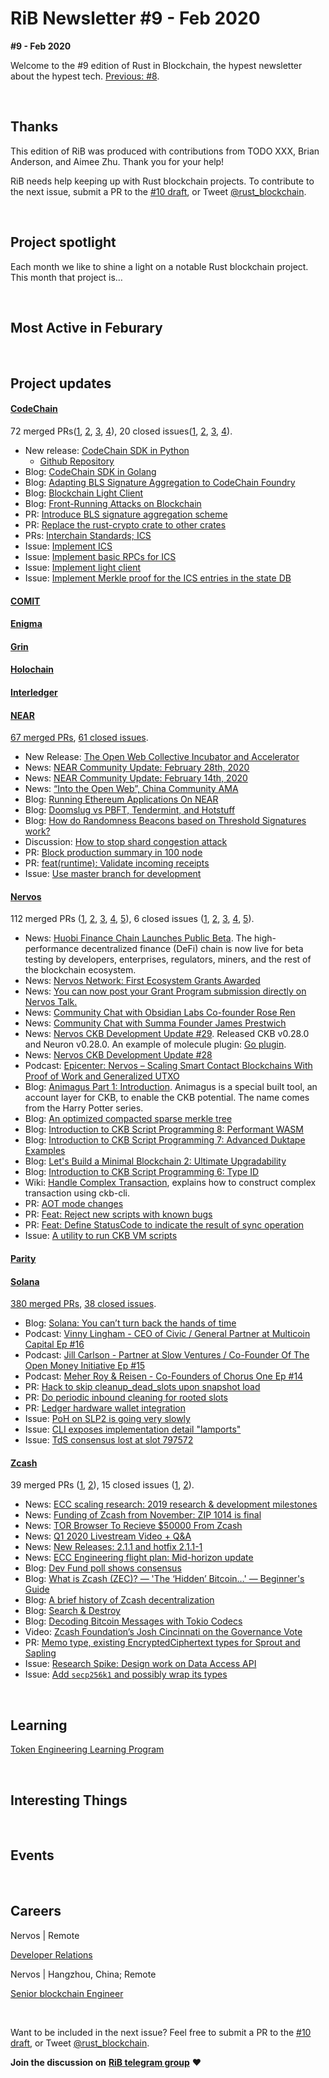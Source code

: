 # RiB Newsletter #9 - Feb 2020

**#9 - Feb 2020**

Welcome to the #9 edition of Rust in Blockchain, the hypest newsletter about the hypest tech. [Previous: #8](https://rustinblockchain.org/2020/02/05/rib-newsletter-8-looking-forward-to-2020/).



&nbsp;


## Thanks

This edition of RiB was produced with contributions from TODO XXX, Brian Anderson, and Aimee Zhu. Thank you for your help!

RiB needs help keeping up with Rust blockchain projects. To contribute to the next issue, submit a PR to the [#10 draft](https://github.com/rust-in-blockchain/Rust-in-Blockchain/blob/master/draft/RiB-Newsletter-%239-Feb-2020.md), or Tweet [@rust_blockchain](https://twitter.com/rust_blockchain).

&nbsp;


## Project spotlight

Each month we like to shine a light on a notable Rust blockchain project. This month that project is…

&nbsp;


## Most Active in Feburary

&nbsp;



## Project updates

#### [**CodeChain**](https://github.com/codeChain-io/)

72 merged PRs([1][codechain-mergedpr1], [2][codechain-mergedpr2], [3][codechain-mergedpr3], [4][codechain-mergedpr4]),
20 closed issues([1][codechain-issue1], [2][codechain-issue2], [3][codechain-issue3], [4][codechain-issue4]).

[codechain-mergedpr1]: https://github.com/CodeChain-io/codechain/pulls?utf8=%E2%9C%93&q=is%3Apr+is%3Aclosed+merged%3A2020-02-01..2020-03-03
[codechain-mergedpr2]: https://github.com/CodeChain-io/foundry/pulls?utf8=%E2%9C%93&q=is%3Apr+is%3Aclosed+merged%3A2020-02-01..2020-03-03
[codechain-mergedpr3]: https://github.com/CodeChain-io/rust-merkle-trie/pulls?utf8=%E2%9C%93&q=is%3Apr+is%3Aclosed+merged%3A2020-02-01..2020-03-03
[codechain-mergedpr4]: https://github.com/CodeChain-io/rust-codechain-crypto/pulls?utf8=%E2%9C%93&q=is%3Apr+is%3Aclosed+merged%3A2020-02-01..2020-03-03
[codechain-issue1]: https://github.com/CodeChain-io/codechain/issues?utf8=%E2%9C%93&q=is%3Aissue+is%3Aclosed+closed%3A2020-02-01..2020-03-03
[codechain-issue2]: https://github.com/CodeChain-io/foundry/issues?utf8=%E2%9C%93&q=is%3Aissue+is%3Aclosed+closed%3A2020-02-01..2020-03-03
[codechain-issue3]: https://github.com/CodeChain-io/rust-merkle-trie/issues?utf8=%E2%9C%93&q=is%3Aissue+is%3Aclosed+closed%3A2020-02-01..2020-03-03
[codechain-issue4]: https://github.com/CodeChain-io/rust-codechain-crypto/issues?utf8=%E2%9C%93&q=is%3Aissue+is%3Aclosed+closed%3A2020-02-01..2020-03-03

- New release: [CodeChain SDK in Python](https://medium.com/codechain/codechain-sdk-in-python-fe46938adbf8)
  - [Github Repository](https://github.com/CodeChain-io/codechain-sdk-python)
- Blog: [CodeChain SDK in Golang](https://medium.com/codechain/codechain-sdk-in-golang-da9dbd7b1fd)
- Blog: [Adapting BLS Signature Aggregation to CodeChain Foundry](https://medium.com/codechain/adapting-bls-signature-aggregation-to-codechain-foundry-7767d6656e5b)
- Blog: [Blockchain Light Client](https://medium.com/codechain/blockchain-light-client-1171dfa1269a)
- Blog: [Front-Running Attacks on Blockchain](https://medium.com/codechain/front-running-attacks-on-blockchain-1f5ba28cd42b)
- PR: [Introduce BLS signature aggregation scheme](https://github.com/CodeChain-io/foundry/pull/151)
- PR: [Replace the rust-crypto crate to other crates](https://github.com/CodeChain-io/rust-codechain-crypto/pull/8)
- PRs: [Interchain Standards; ICS](https://github.com/CodeChain-io/foundry/pulls?q=is%3Apr+is%3Aclosed+merged%3A2020-02-01..2020-03-03+label%3Aics)
- Issue: [Implement ICS](https://github.com/CodeChain-io/foundry/issues/105)
- Issue: [Implement basic RPCs for ICS](https://github.com/CodeChain-io/foundry/issues/192)
- Issue: [Implement light client](https://github.com/CodeChain-io/foundry/issues/126)
- Issue: [Implement Merkle proof for the ICS entries in the state DB](https://github.com/CodeChain-io/foundry/issues/112)


#### [**COMIT**](https://comit.network/)


#### [**Enigma**](https://enigma.co/)


#### [**Grin**](https://github.com/mimblewimble/grin)


#### [**Holochain**](https://github.com/holochain/)


#### [**Interledger**](https://interledger.org/)


#### [**NEAR**](https://github.com/nearprotocol/nearcore)

[67 merged PRs][near-mergedpr], [61 closed issues][near-issue].

[near-mergedpr]: https://github.com/nearprotocol/nearcore/pulls?q=is%3Apr+is%3Amerged+merged%3A2020-02-01..2020-03-03
[near-issue]: https://github.com/nearprotocol/nearcore/issues?q=is%3Aissue+is%3Aclosed+closed%3A2020-02-01..2020-03-03

- New Release: [The Open Web Collective Incubator and Accelerator](https://openwebcollective.com/)
- News: [NEAR Community Update: February 28th, 2020](https://nearprotocol.com/blog/near-community-update-february-28th-2020/)
- News: [NEAR Community Update: February 14th, 2020](https://nearprotocol.com/blog/near-community-update-february-14th-2020/)
- News: [“Into the Open Web”, China Community AMA](https://nearprotocol.com/blog/openwebchinaama/)
- Blog: [Running Ethereum Applications On NEAR](https://nearprotocol.com/blog/running-ethereum-applications-on-near/)
- Blog: [Doomslug vs PBFT, Tendermint, and Hotstuff](https://nearprotocol.com/blog/doomslug-comparison/)
- Blog: [How do Randomness Beacons based on Threshold Signatures work?](https://nearprotocol.com/blog/randomness-threshold-signatures/)
- Discussion: [How to stop shard congestion attack  ](https://github.com/nearprotocol/nearcore/issues/2196)
- PR: [Block production summary in 100 node](https://github.com/nearprotocol/nearcore/pull/1876)
- PR: [feat(runtime): Validate incoming receipts](https://github.com/nearprotocol/nearcore/pull/2155)
- Issue: [Use master branch for development](https://github.com/nearprotocol/nearcore/issues/2165)

#### [**Nervos**](https://github.com/nervosnetwork)

112 merged PRs ([1][nervos-mergedpr1], [2][nervos-mergedpr2], [3][nervos-mergedpr3], [4][nervos-mergedpr4], [5][nervos-mergedpr5]), 6 closed issues ([1][nervos-issue1], [2][nervos-issue2], [3][nervos-issue3], [4][nervos-issue4], [5][nervos-issue5]).

[nervos-mergedpr1]: https://github.com/nervosnetwork/ckb/pulls?q=is%3Apr+is%3Aclosed+merged%3A2020-02-01..2020-02-29
[nervos-mergedpr2]: https://github.com/nervosnetwork/ckb-cli/pulls?q=is%3Apr+is%3Aclosed+merged%3A2020-02-01..2020-03-03
[nervos-mergedpr3]: https://github.com/nervosnetwork/overlord/pulls?q=is%3Apr+is%3Aclosed+merged%3A2020-02-01..2020-03-03
[nervos-mergedpr4]: https://github.com/nervosnetwork/ckb-vm/pulls?q=is%3Apr+is%3Aclosed+merged%3A2020-02-01..2020-03-03
[nervos-mergedpr5]: https://github.com/nervosnetwork/neuron/pulls?q=is%3Apr+is%3Aclosed+merged%3A2020-02-01..2020-03-03
[nervos-issue1]: https://github.com/nervosnetwork/ckb/issues?q=is%3Aissue+is%3Aclosed+closed%3A2020-02-01..2020-03-03
[nervos-issue2]: https://github.com/nervosnetwork/ckb-cli/issues?q=is%3Aissue+is%3Aclosed+closed%3A2020-02-01..2020-03-03
[nervos-issue3]: https://github.com/nervosnetwork/overlord/issues?q=is%3Aissue+is%3Aclosed+closed%3A2020-02-01..2020-03-03
[nervos-issue4]: https://github.com/nervosnetwork/ckb-vm/issues?q=is%3Aissue+is%3Aclosed+closed%3A2020-02-01..2020-03-03
[nervos-issue5]: https://github.com/nervosnetwork/neuron/issues?q=is%3Aissue+is%3Aclosed+closed%3A2020-02-01..2020-03-03

- News: [Huobi Finance Chain Launches Public Beta](https://medium.com/nervosnetwork/huobi-finance-chain-launches-public-beta-8391fd5a5dac). The high-performance decentralized finance (DeFi) chain is now live for beta testing by developers, enterprises, regulators, miners, and the rest of the blockchain ecosystem.
- News: [Nervos Network: First Ecosystem Grants Awarded](https://medium.com/nervosnetwork/nervos-network-first-ecosystem-grants-awarded-dd32b377dbb2)
- News: [You can now post your Grant Program submission directly on Nervos Talk.](https://twitter.com/NervosNetwork/status/1233544920452853762)
- News: [Community Chat with Obsidian Labs Co-founder Rose Ren](https://medium.com/nervosnetwork/community-chat-with-obsidian-labs-co-founder-rose-ren-550c136fe6e3)
- News: [Community Chat with Summa Founder James Prestwich](https://medium.com/nervosnetwork/community-chat-with-summa-founder-james-prestwich-7cb4f55afd97)
- News: [Nervos CKB Development Update #29](https://medium.com/nervosnetwork/nervos-ckb-development-update-29-6172a71b985f). Released CKB v0.28.0 and Neuron v0.28.0. An example of molecule plugin: [Go plugin](https://github.com/driftluo/moleculec-go).
- News: [Nervos CKB Development Update #28](https://medium.com/nervosnetwork/nervos-ckb-development-update-28-5c85be7a599e)
- Podcast: [Epicenter: Nervos – Scaling Smart Contact Blockchains With Proof of Work and Generalized UTXO](https://epicenter.tv/episodes/326/)
- Blog: [Animagus Part 1: Introduction](https://medium.com/nervosnetwork/https-medium-com-nervosnetwork-animagus-part-1-introduction-66fa8ce27ccd-cfb361a7d883). Animagus is a special built tool, an account layer for CKB, to enable the CKB potential. The name comes from the Harry Potter series.
- Blog: [An optimized compacted sparse merkle tree](https://justjjy.com/An-optimized-compact-sparse-merkle-tree)
- Blog: [Introduction to CKB Script Programming 8: Performant WASM ](https://xuejie.space/2020_03_03_introduction_to_ckb_script_programming_performant_wasm/)
- Blog: [Introduction to CKB Script Programming 7: Advanced Duktape Examples](https://xuejie.space/2020_02_21_introduction_to_ckb_script_programming_advanced_duktape_examples/)
- Blog: [Let's Build a Minimal Blockchain 2: Ultimate Upgradability](https://xuejie.space/2020_02_08_lets_build_a_minimal_blockchain_ultimate_upgradability/)
- Blog: [Introduction to CKB Script Programming 6: Type ID ](https://xuejie.space/2020_02_03_introduction_to_ckb_script_programming_type_id/)
- Wiki: [Handle Complex Transaction](https://github.com/nervosnetwork/ckb-cli/wiki/Handle-Complex-Transaction), explains how to construct complex transaction using ckb-cli.
- PR: [AOT mode changes](https://github.com/nervosnetwork/ckb-vm/pull/96)
- PR: [Feat: Reject new scripts with known bugs](https://github.com/nervosnetwork/ckb/pull/1915)
- PR: [Feat: Define StatusCode to indicate the result of sync operation](https://github.com/nervosnetwork/ckb/pull/1856)
- Issue: [A utility to run CKB VM scripts](https://github.com/nervosnetwork/ckb/issues/1943)

#### [**Parity** ](https://github.com/paritytech)


#### [**Solana**](https://github.com/solana-labs/solana)

[380 merged PRs][solana-mergedprs],
[38 closed issues][solana-closedissues].

[solana-mergedprs]: https://github.com/solana-labs/solana/pulls?utf8=%E2%9C%93&q=is%3Apr+is%3Aclosed+merged%3A2020-02-01..2020-03-03
[solana-closedissues]: https://github.com/solana-labs/solana/issues?utf8=%E2%9C%93&q=is%3Aissue+is%3Aclosed+closed%3A2020-02-01..2020-03-03

- Blog: [Solana: You can’t turn back the hands of time](https://medium.com/dokia/solana-you-cant-turn-back-the-hands-of-time-e80b2d280fe1)
- Podcast: [Vinny Lingham - CEO of Civic / General Partner at Multicoin Capital Ep #16](https://podcast.solana.com/episodes/vinny-lingham-ceo-of-civic-general-partner-at-multicoin-capital-ep-16-SGiLlm94)
- Podcast: [Jill Carlson - Partner at Slow Ventures / Co-Founder Of The Open Money Initiative Ep #15](https://podcast.solana.com/episodes/jill-carlson-partner-at-slow-ventures-co-founder-of-the-open-money-initiative-Mi_Y_MzG)
- Podcast: [Meher Roy & Reisen - Co-Founders of Chorus One Ep #14](https://podcast.solana.com/episodes/meher-roy-reisen-co-founders-of-chorus-one-ep-14-jqjbaRT9)
- PR: [Hack to skip cleanup_dead_slots upon snapshot load](https://github.com/solana-labs/solana/pull/8561)
- PR: [Do periodic inbound cleaning for rooted slots](https://github.com/solana-labs/solana/pull/8436)
- PR: [Ledger hardware wallet integration](https://github.com/solana-labs/solana/pull/8068)
- Issue: [PoH on SLP2 is going very slowly](https://github.com/solana-labs/solana/issues/8445)
- Issue: [CLI exposes implementation detail "lamports"](https://github.com/solana-labs/solana/issues/8296)
- Issue: [TdS consensus lost at slot 797572](https://github.com/solana-labs/solana/issues/8189)

#### [**Zcash**](https://z.cash/)

39 merged PRs ([1][zcash-mergedprs1], [2][zcash-mergedprs2]),
15 closed issues ([1][zcash-closedissues1], [2][zcash-closedissues2]).

[zcash-mergedprs1]: https://github.com/ZcashFoundation/zebra/pulls?utf8=%E2%9C%93&q=is%3Apr+is%3Aclosed+merged%3A2020-02-01..2020-03-03
[zcash-mergedprs2]: https://github.com/zcash/librustzcash/pulls?utf8=%E2%9C%93&q=is%3Apr+is%3Aclosed+merged%3A2020-02-01..2020-03-03
[zcash-closedissues1]: https://github.com/ZcashFoundation/zebra/issues?utf8=%E2%9C%93&q=is%3Aissue+is%3Aclosed+closed%3A2020-02-01..2020-03-03
[zcash-closedissues2]: https://github.com/zcash/librustzcash/issues?utf8=%E2%9C%93&q=is%3Aissue+is%3Aclosed+closed%3A2020-02-01..2020-03-03

- News: [ECC scaling research: 2019 research & development milestones](https://electriccoin.co/blog/ecc-scaling-research-2019-research-development-milestones/)
- News: [Funding of Zcash from November: ZIP 1014 is final](https://www.crypto-news-flash.com/funding-of-zcash-from-november-zip-1014-is-final/)
- News: [TOR Browser To Recieve $50000 From Zcash](https://cryptosyringe.com/tor-browser-to-recieve-50000-from-zcash/8488/)
- News: [Q1 2020 Livestream Video + Q&A](https://forum.zcashcommunity.com/t/q1-2020-livestream-video-q-a/36038)
- News: [New Releases: 2.1.1 and hotfix 2.1.1-1](https://electriccoin.co/blog/new-releases-2-1-1-and-hotfix-2-1-1-1/)
- News: [ECC Engineering flight plan: Mid-horizon update](https://electriccoin.co/blog/ecc-engineering-flight-plan-mid-horizon-update/)
- Blog: [Dev Fund poll shows consensus](https://electriccoin.co/blog/dev-fund-poll-shows-consensus/)
- Blog: [What is Zcash (ZEC)? — 'The ‘Hidden’ Bitcoin…' — Beginner's Guide](https://www.publish0x.com/the-crypto-enthusiast-blog-intro/what-is-zcash-zec-the-hidden-bitcoin-beginners-guide-xqzgwq)
- Blog: [A brief history of Zcash decentralization](https://forum.zcashcommunity.com/t/a-brief-history-of-zcash-decentralization/35935)
- Blog: [Search & Destroy](https://www.zcashcommunity.com/2020/02/07/search-destroy/)
- Blog: [Decoding Bitcoin Messages with Tokio Codecs](https://www.zfnd.org/blog/decoding-bitcoin-messages-with-tokio-codecs/)
- Video: [Zcash Foundation’s Josh Cincinnati on the Governance Vote](https://www.youtube.com/watch?v=hCNGhm-gDr0)
- PR: [Memo type, existing EncryptedCiphertext types for Sprout and Sapling](https://github.com/ZcashFoundation/zebra/pull/249)
- Issue: [Research Spike: Design work on Data Access API](https://github.com/zcash/librustzcash/issues/150)
- Issue: [Add `secp256k1` and possibly wrap its types](https://github.com/ZcashFoundation/zebra/issues/264)

&nbsp;

## Learning

[Token Engineering Learning Program](https://www.tannrallard.tech/token-engineering-learning-program/)

&nbsp;

## Interesting Things


&nbsp;

## Events


&nbsp;

## Careers


Nervos | Remote

[Developer Relations](https://angel.co/company/nervos-1/jobs/710826-developer-relations)

Nervos | Hangzhou, China; Remote

[Senior blockchain Engineer](https://angel.co/company/nervos-1/jobs/589230-senior-blockchain-engineer)

&nbsp;

Want to be included in the next issue? Feel free to submit a PR to the [#10 draft](https://github.com/rust-in-blockchain/Rust-in-Blockchain/blob/master/draft/RiB-Newsletter-%2310-Mar-2020.md), or Tweet [@rust_blockchain](https://twitter.com/rust_blockchain).

**Join the discussion on** [**RiB telegram group**](https://t.me/rustinblockchain) **❤️**
